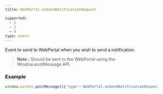 ```yaml
---
title: WebPortal.onSendNotificationRequest

supported:
  - 2
  - 3
  - 4
type: event
---
```

Event to send to WebPortal when you wish to send a notification.

>**Note :** Should be sent to the WebPortal using the Window.postMessage API.

### Example

```javascript
window.parent.postMessage(({'type':'WebPortal.onSendNotificationRequest','topic':'/ecodrive','value':'Hello World'}, '*');
```